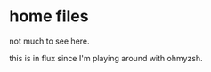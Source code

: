 home files
==========

not much to see here.

this is in flux since I'm playing around with ohmyzsh.
